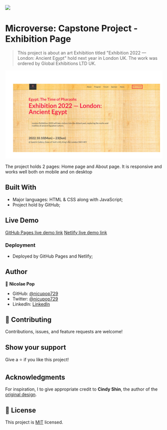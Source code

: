 ![](https://img.shields.io/badge/Microverse-blueviolet)

# Microverse: Capstone Project - Exhibition Page

> This project is about an art Exhibition titled "Exhibition 2022 &mdash; London: Ancient Egypt" hold next year in London UK. The work was ordered by Global Exhibitions LTD UK.

![screenshot](./src/resources/project-preview.jpg)

The project holds 2 pages: Home page and About page. It is responsive and works well both on mobile and on desktop

## Built With

- Major languages: HTML & CSS along with JavaScript;
- Project hold by GitHub;

## Live Demo

[GitHub Pages live demo link](https://nicupop729.github.io/Exhibition-Page/)
[Netlify live demo link](https://exhibition-page.netlify.app/)

### Deployment

- Deployed by GitHub Pages and Netlify;

## Author

👤 **Nicolae Pop**

- GitHub: [@nicupop729](https://github.com/nicupop729)
- Twitter: [@nicupop729](https://twitter.com/nicupop729)
- LinkedIn: [LinkedIn](https://www.linkedin.com/in/nicolae-pop/)

## 🤝 Contributing

Contributions, issues, and feature requests are welcome!

## Show your support

Give a ⭐️ if you like this project!

## Acknowledgments

For inspiration, I to give appropriate credit to **Cindy Shin**, the author of the [original design](https://www.behance.net/gallery/29845175/CC-Global-Summit-2015).

## 📝 License

This project is [MIT](./MIT.md) licensed.
